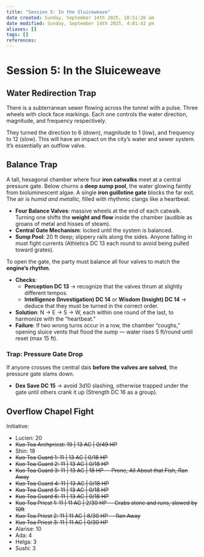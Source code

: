 ```yaml
---
title: "Session 5: In the Sluiceweave"
date created: Sunday, September 14th 2025, 10:51:26 am
date modified: Sunday, September 14th 2025, 4:01:42 pm
aliases: []
tags: []
references: 
---
```


# Session 5: In the Sluiceweave

## Water Redirection Trap

There is a subterranean sewer flowing across the tunnel with a pulse. Three wheels with clock face markings. Each one controls the water direction, magnitude, and frequency respectively.

They turned the direction to 6 (down), magnitude to 1 (low), and frequency to 12 (slow). This will have an impact on the city’s water and sewer system. It’s essentially an outflow valve.

## Balance Trap

A tall, hexagonal chamber where four **iron catwalks** meet at a central pressure gate. Below churns a **deep sump pool**, the water glowing faintly from bioluminescent algae. A single **iron guillotine gate** blocks the far exit. The air is *humid and metallic*, filled with rhythmic clangs like a heartbeat.

- **Four Balance Valves**: massive wheels at the end of each catwalk. Turning one shifts the **weight and flow** inside the chamber (audible as groans of metal and hisses of steam).
- **Central Gate Mechanism**: locked until the system is balanced.
- **Sump Pool**: 20 ft deep; slippery rails along the sides. Anyone falling in must fight currents (Athletics DC 13 each round to avoid being pulled toward grates).

To open the gate, the party must balance all four valves to match the **engine’s rhythm**.

- **Checks**:
    - **Perception DC 13** → recognize that the valves thrum at slightly different tempos.
    - **Intelligence (Investigation) DC 14** or **Wisdom (Insight) DC 14** → deduce that they must be turned in the correct order.
- **Solution**: N → E → S → W, each within one round of the last, to harmonize with the “heartbeat.”
- **Failure**: If two wrong turns occur in a row, the chamber “coughs,” opening sluice vents that flood the sump — water rises 5 ft/round until reset (max 15 ft).

### Trap: Pressure Gate Drop

If anyone crosses the central dais **before the valves are solved**, the pressure gate slams down.

- **Dex Save DC 15** → avoid 3d10 slashing, otherwise trapped under the gate until others crank it up (Strength DC 16 as a group).

## Overflow Chapel Fight

Initiative:

- Lucien: 20
- ~~Kuo Toa Archpriest: 19 | 13 AC | 0/49 HP~~
- Shin: 18
- ~~Kuo Toa Guard 1: 11 | 13 AC | 0/18 HP~~
- ~~Kuo Toa Guard 2: 11 | 13 AC | 0/18 HP~~
- ~~Kuo Toa Guard 3: 11 | 13 AC | 18 HP -- Prone, All About that Fish, Ran Away~~
- ~~Kuo Toa Guard 4: 11 | 13 AC | 0/18 HP~~
- ~~Kuo Toa Guard 5: 11 | 13 AC | 0/18 HP~~
- ~~Kuo Toa Guard 6: 11 | 13 AC | 0/18 HP~~
- ~~Kuo Toa Priest 1: 11 | 11 AC | 2/30 HP -- Grabs stone and runs, slowed by 10ft~~
- ~~Kuo Toa Priest 2: 11 | 11 AC | 8/30 HP -- Ran Away~~
- ~~Kuo Toa Priest 3: 11 | 11 AC | 0/30 HP~~
- Alarise: 10
- Ada: 4
- Helga: 3
- Sushi: 3
